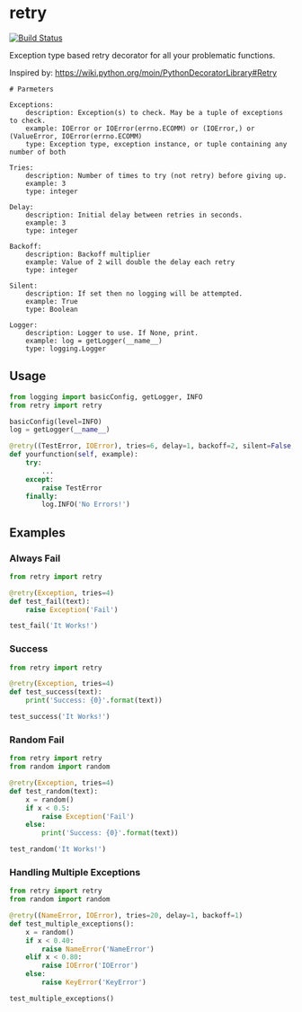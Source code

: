 # retry

[![Build Status](https://travis-ci.org/byteskeptical/retry.svg?branch=master)](https://travis-ci.org/byteskeptical/retry)

Exception type based retry decorator for all your problematic functions.

Inspired by: https://wiki.python.org/moin/PythonDecoratorLibrary#Retry


    # Parmeters

    Exceptions:
        description: Exception(s) to check. May be a tuple of exceptions to check.
        example: IOError or IOError(errno.ECOMM) or (IOError,) or (ValueError, IOError(errno.ECOMM)
        type: Exception type, exception instance, or tuple containing any number of both

    Tries:
        description: Number of times to try (not retry) before giving up.
        example: 3
        type: integer

    Delay:
        description: Initial delay between retries in seconds.
        example: 3
        type: integer

    Backoff:
        description: Backoff multiplier
        example: Value of 2 will double the delay each retry
        type: integer

    Silent:
        description: If set then no logging will be attempted.
        example: True
        type: Boolean

    Logger:
        description: Logger to use. If None, print.
        example: log = getLogger(__name__)
        type: logging.Logger


## Usage

```python
from logging import basicConfig, getLogger, INFO
from retry import retry

basicConfig(level=INFO)
log = getLogger(__name__)

@retry((TestError, IOError), tries=6, delay=1, backoff=2, silent=False, logger=log)
def yourfunction(self, example):
    try:
        ...
    except:
        raise TestError
    finally:
        log.INFO('No Errors!')
```


## Examples

### Always Fail

```python
from retry import retry

@retry(Exception, tries=4)
def test_fail(text):
    raise Exception('Fail')

test_fail('It Works!')
```

### Success

```python
from retry import retry

@retry(Exception, tries=4)
def test_success(text):
    print('Success: {0}'.format(text))

test_success('It Works!')
```

### Random Fail

```python
from retry import retry
from random import random

@retry(Exception, tries=4)
def test_random(text):
    x = random()
    if x < 0.5:
        raise Exception('Fail')
    else:
        print('Success: {0}'.format(text))

test_random('It Works!')
```

### Handling Multiple Exceptions

```python
from retry import retry
from random import random

@retry((NameError, IOError), tries=20, delay=1, backoff=1)
def test_multiple_exceptions():
    x = random()
    if x < 0.40:
        raise NameError('NameError')
    elif x < 0.80:
        raise IOError('IOError')
    else:
        raise KeyError('KeyError')

test_multiple_exceptions()
```
